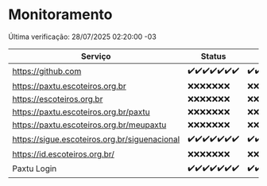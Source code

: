 # Monitoramento

Última verificação: 28/07/2025 02:20:00 -03

|Serviço|Status|Últimas 24h|
|---|---|---|
|https://github.com|<span title="2025-07-21: OK=22">✔️</span><span title="2025-07-22: OK=23">✔️</span><span title="2025-07-23: OK=23">✔️</span><span title="2025-07-24: OK=23">✔️</span><span title="2025-07-25: OK=23">✔️</span><span title="2025-07-26: OK=23">✔️</span><span title="2025-07-27: OK=4">✔️</span>|<span title="27/07/2025 03:14:00 -03 : 200">✔️</span><span title="27/07/2025 04:10:00 -03 : 200">✔️</span><span title="27/07/2025 05:12:00 -03 : 200">✔️</span><span title="27/07/2025 06:10:00 -03 : 200">✔️</span><span title="27/07/2025 07:10:00 -03 : 200">✔️</span><span title="27/07/2025 08:08:00 -03 : 200">✔️</span><span title="27/07/2025 09:18:00 -03 : 200">✔️</span><span title="27/07/2025 10:23:00 -03 : 200">✔️</span><span title="27/07/2025 11:08:00 -03 : 200">✔️</span><span title="27/07/2025 12:09:00 -03 : 200">✔️</span><span title="27/07/2025 13:11:00 -03 : 200">✔️</span><span title="27/07/2025 14:08:00 -03 : 200">✔️</span><span title="27/07/2025 15:13:00 -03 : 200">✔️</span><span title="27/07/2025 16:08:00 -03 : 200">✔️</span><span title="27/07/2025 17:10:00 -03 : 200">✔️</span><span title="27/07/2025 18:08:00 -03 : 200">✔️</span><span title="27/07/2025 19:09:00 -03 : 200">✔️</span><span title="27/07/2025 20:09:00 -03 : 200">✔️</span><span title="27/07/2025 21:56:00 -03 : 200">✔️</span><span title="28/07/2025 00:01:00 -03 : 200">✔️</span><span title="28/07/2025 01:36:00 -03 : 200">✔️</span><span title="28/07/2025 02:20:00 -03 : 200">✔️</span>|
|https://paxtu.escoteiros.org.br|<span title="2025-07-21: Falhas=22">❌</span><span title="2025-07-22: Falhas=23">❌</span><span title="2025-07-23: Falhas=23">❌</span><span title="2025-07-24: Falhas=23">❌</span><span title="2025-07-25: Falhas=23">❌</span><span title="2025-07-26: Falhas=23">❌</span><span title="2025-07-27: Falhas=4">❌</span>|<span title="27/07/2025 03:14:00 -03 : 403">❌</span><span title="27/07/2025 04:10:00 -03 : 403">❌</span><span title="27/07/2025 05:12:00 -03 : 403">❌</span><span title="27/07/2025 06:10:00 -03 : 403">❌</span><span title="27/07/2025 07:10:00 -03 : 403">❌</span><span title="27/07/2025 08:08:00 -03 : 403">❌</span><span title="27/07/2025 09:18:00 -03 : 403">❌</span><span title="27/07/2025 10:23:00 -03 : 403">❌</span><span title="27/07/2025 11:08:00 -03 : 403">❌</span><span title="27/07/2025 12:09:00 -03 : 403">❌</span><span title="27/07/2025 13:11:00 -03 : 403">❌</span><span title="27/07/2025 14:08:00 -03 : 403">❌</span><span title="27/07/2025 15:13:00 -03 : 403">❌</span><span title="27/07/2025 16:08:00 -03 : 403">❌</span><span title="27/07/2025 17:10:00 -03 : 403">❌</span><span title="27/07/2025 18:08:00 -03 : 403">❌</span><span title="27/07/2025 19:09:00 -03 : 403">❌</span><span title="27/07/2025 20:09:00 -03 : 403">❌</span><span title="27/07/2025 21:56:00 -03 : 403">❌</span><span title="28/07/2025 00:01:00 -03 : 403">❌</span><span title="28/07/2025 01:36:00 -03 : 403">❌</span><span title="28/07/2025 02:20:00 -03 : 403">❌</span>|
|https://escoteiros.org.br|<span title="2025-07-21: Falhas=22">❌</span><span title="2025-07-22: Falhas=23">❌</span><span title="2025-07-23: Falhas=23">❌</span><span title="2025-07-24: Falhas=23">❌</span><span title="2025-07-25: Falhas=23">❌</span><span title="2025-07-26: Falhas=23">❌</span><span title="2025-07-27: Falhas=4">❌</span>|<span title="27/07/2025 03:14:00 -03 : 403">❌</span><span title="27/07/2025 04:10:00 -03 : 403">❌</span><span title="27/07/2025 05:12:00 -03 : 403">❌</span><span title="27/07/2025 06:10:00 -03 : 403">❌</span><span title="27/07/2025 07:10:00 -03 : 403">❌</span><span title="27/07/2025 08:08:00 -03 : 403">❌</span><span title="27/07/2025 09:18:00 -03 : 403">❌</span><span title="27/07/2025 10:23:00 -03 : 403">❌</span><span title="27/07/2025 11:08:00 -03 : 403">❌</span><span title="27/07/2025 12:09:00 -03 : 403">❌</span><span title="27/07/2025 13:11:00 -03 : 403">❌</span><span title="27/07/2025 14:08:00 -03 : 403">❌</span><span title="27/07/2025 15:13:00 -03 : 403">❌</span><span title="27/07/2025 16:08:00 -03 : 403">❌</span><span title="27/07/2025 17:10:00 -03 : 403">❌</span><span title="27/07/2025 18:08:00 -03 : 403">❌</span><span title="27/07/2025 19:09:00 -03 : 403">❌</span><span title="27/07/2025 20:09:00 -03 : 403">❌</span><span title="27/07/2025 21:56:00 -03 : 403">❌</span><span title="28/07/2025 00:01:00 -03 : 403">❌</span><span title="28/07/2025 01:36:00 -03 : 403">❌</span><span title="28/07/2025 02:20:00 -03 : 403">❌</span>|
|https://paxtu.escoteiros.org.br/paxtu|<span title="2025-07-21: Falhas=22">❌</span><span title="2025-07-22: Falhas=23">❌</span><span title="2025-07-23: Falhas=23">❌</span><span title="2025-07-24: Falhas=23">❌</span><span title="2025-07-25: Falhas=23">❌</span><span title="2025-07-26: Falhas=23">❌</span><span title="2025-07-27: Falhas=4">❌</span>|<span title="27/07/2025 03:14:00 -03 : 403">❌</span><span title="27/07/2025 04:10:00 -03 : 403">❌</span><span title="27/07/2025 05:12:00 -03 : 403">❌</span><span title="27/07/2025 06:10:00 -03 : 403">❌</span><span title="27/07/2025 07:10:00 -03 : 403">❌</span><span title="27/07/2025 08:08:00 -03 : 403">❌</span><span title="27/07/2025 09:18:00 -03 : 403">❌</span><span title="27/07/2025 10:23:00 -03 : 403">❌</span><span title="27/07/2025 11:08:00 -03 : 403">❌</span><span title="27/07/2025 12:09:00 -03 : 403">❌</span><span title="27/07/2025 13:11:00 -03 : 403">❌</span><span title="27/07/2025 14:08:00 -03 : 403">❌</span><span title="27/07/2025 15:13:00 -03 : 403">❌</span><span title="27/07/2025 16:08:00 -03 : 403">❌</span><span title="27/07/2025 17:10:00 -03 : 403">❌</span><span title="27/07/2025 18:08:00 -03 : 403">❌</span><span title="27/07/2025 19:09:00 -03 : 403">❌</span><span title="27/07/2025 20:09:00 -03 : 403">❌</span><span title="27/07/2025 21:56:00 -03 : 403">❌</span><span title="28/07/2025 00:01:00 -03 : 403">❌</span><span title="28/07/2025 01:36:00 -03 : 403">❌</span><span title="28/07/2025 02:20:00 -03 : 403">❌</span>|
|https://paxtu.escoteiros.org.br/meupaxtu|<span title="2025-07-21: Falhas=22">❌</span><span title="2025-07-22: Falhas=23">❌</span><span title="2025-07-23: Falhas=23">❌</span><span title="2025-07-24: Falhas=23">❌</span><span title="2025-07-25: Falhas=23">❌</span><span title="2025-07-26: Falhas=23">❌</span><span title="2025-07-27: Falhas=4">❌</span>|<span title="27/07/2025 03:14:00 -03 : 403">❌</span><span title="27/07/2025 04:10:00 -03 : 403">❌</span><span title="27/07/2025 05:12:00 -03 : 403">❌</span><span title="27/07/2025 06:10:00 -03 : 403">❌</span><span title="27/07/2025 07:10:00 -03 : 403">❌</span><span title="27/07/2025 08:08:00 -03 : 403">❌</span><span title="27/07/2025 09:18:00 -03 : 403">❌</span><span title="27/07/2025 10:23:00 -03 : 403">❌</span><span title="27/07/2025 11:08:00 -03 : 403">❌</span><span title="27/07/2025 12:09:00 -03 : 403">❌</span><span title="27/07/2025 13:11:00 -03 : 403">❌</span><span title="27/07/2025 14:08:00 -03 : 403">❌</span><span title="27/07/2025 15:13:00 -03 : 403">❌</span><span title="27/07/2025 16:08:00 -03 : 403">❌</span><span title="27/07/2025 17:10:00 -03 : 403">❌</span><span title="27/07/2025 18:08:00 -03 : 403">❌</span><span title="27/07/2025 19:09:00 -03 : 403">❌</span><span title="27/07/2025 20:09:00 -03 : 403">❌</span><span title="27/07/2025 21:56:00 -03 : 403">❌</span><span title="28/07/2025 00:01:00 -03 : 403">❌</span><span title="28/07/2025 01:36:00 -03 : 403">❌</span><span title="28/07/2025 02:20:00 -03 : 403">❌</span>|
|https://sigue.escoteiros.org.br/siguenacional|<span title="2025-07-21: OK=22">✔️</span><span title="2025-07-22: OK=23">✔️</span><span title="2025-07-23: OK=23">✔️</span><span title="2025-07-24: OK=23">✔️</span><span title="2025-07-25: OK=23">✔️</span><span title="2025-07-26: OK=23">✔️</span><span title="2025-07-27: OK=4">✔️</span>|<span title="27/07/2025 03:14:00 -03 : 200">✔️</span><span title="27/07/2025 04:10:00 -03 : 200">✔️</span><span title="27/07/2025 05:12:00 -03 : 200">✔️</span><span title="27/07/2025 06:10:00 -03 : 200">✔️</span><span title="27/07/2025 07:10:00 -03 : 200">✔️</span><span title="27/07/2025 08:08:00 -03 : 200">✔️</span><span title="27/07/2025 09:18:00 -03 : 200">✔️</span><span title="27/07/2025 10:23:00 -03 : 200">✔️</span><span title="27/07/2025 11:08:00 -03 : 200">✔️</span><span title="27/07/2025 12:09:00 -03 : 200">✔️</span><span title="27/07/2025 13:11:00 -03 : 200">✔️</span><span title="27/07/2025 14:08:00 -03 : 200">✔️</span><span title="27/07/2025 15:13:00 -03 : 200">✔️</span><span title="27/07/2025 16:08:00 -03 : 200">✔️</span><span title="27/07/2025 17:10:00 -03 : 200">✔️</span><span title="27/07/2025 18:08:00 -03 : 200">✔️</span><span title="27/07/2025 19:09:00 -03 : 200">✔️</span><span title="27/07/2025 20:09:00 -03 : 200">✔️</span><span title="27/07/2025 21:56:00 -03 : 200">✔️</span><span title="28/07/2025 00:01:00 -03 : 200">✔️</span><span title="28/07/2025 01:36:00 -03 : 200">✔️</span><span title="28/07/2025 02:20:00 -03 : 200">✔️</span>|
|https://id.escoteiros.org.br/|<span title="2025-07-21: Falhas=22">❌</span><span title="2025-07-22: Falhas=23">❌</span><span title="2025-07-23: Falhas=23">❌</span><span title="2025-07-24: Falhas=23">❌</span><span title="2025-07-25: Falhas=23">❌</span><span title="2025-07-26: Falhas=23">❌</span><span title="2025-07-27: Falhas=4">❌</span>|<span title="27/07/2025 03:14:00 -03 : 403">❌</span><span title="27/07/2025 04:10:00 -03 : 403">❌</span><span title="27/07/2025 05:12:00 -03 : 403">❌</span><span title="27/07/2025 06:10:00 -03 : 403">❌</span><span title="27/07/2025 07:10:00 -03 : 403">❌</span><span title="27/07/2025 08:08:00 -03 : 403">❌</span><span title="27/07/2025 09:18:00 -03 : 403">❌</span><span title="27/07/2025 10:23:00 -03 : 403">❌</span><span title="27/07/2025 11:08:00 -03 : 403">❌</span><span title="27/07/2025 12:09:00 -03 : 403">❌</span><span title="27/07/2025 13:11:00 -03 : 403">❌</span><span title="27/07/2025 14:08:00 -03 : 403">❌</span><span title="27/07/2025 15:13:00 -03 : 403">❌</span><span title="27/07/2025 16:08:00 -03 : 403">❌</span><span title="27/07/2025 17:10:00 -03 : 403">❌</span><span title="27/07/2025 18:08:00 -03 : 403">❌</span><span title="27/07/2025 19:09:00 -03 : 403">❌</span><span title="27/07/2025 20:09:00 -03 : 403">❌</span><span title="27/07/2025 21:56:00 -03 : 403">❌</span><span title="28/07/2025 00:01:00 -03 : 403">❌</span><span title="28/07/2025 01:36:00 -03 : 403">❌</span><span title="28/07/2025 02:20:00 -03 : 403">❌</span>|
|Paxtu Login|<span title="2025-07-21: OK=22">✔️</span><span title="2025-07-22: OK=23">✔️</span><span title="2025-07-23: OK=23">✔️</span><span title="2025-07-24: OK=23">✔️</span><span title="2025-07-25: OK=23">✔️</span><span title="2025-07-26: OK=23">✔️</span><span title="2025-07-27: OK=4">✔️</span>|<span title="27/07/2025 03:14:00 -03 : 200">✔️</span><span title="27/07/2025 04:10:00 -03 : 200">✔️</span><span title="27/07/2025 05:12:00 -03 : 200">✔️</span><span title="27/07/2025 06:10:00 -03 : 200">✔️</span><span title="27/07/2025 07:10:00 -03 : 200">✔️</span><span title="27/07/2025 08:08:00 -03 : 200">✔️</span><span title="27/07/2025 09:18:00 -03 : 200">✔️</span><span title="27/07/2025 10:23:00 -03 : 200">✔️</span><span title="27/07/2025 11:08:00 -03 : 200">✔️</span><span title="27/07/2025 12:09:00 -03 : 200">✔️</span><span title="27/07/2025 13:11:00 -03 : 200">✔️</span><span title="27/07/2025 14:08:00 -03 : 200">✔️</span><span title="27/07/2025 15:13:00 -03 : 200">✔️</span><span title="27/07/2025 16:08:00 -03 : 200">✔️</span><span title="27/07/2025 17:10:00 -03 : 200">✔️</span><span title="27/07/2025 18:08:00 -03 : 200">✔️</span><span title="27/07/2025 19:09:00 -03 : 200">✔️</span><span title="27/07/2025 20:09:00 -03 : 200">✔️</span><span title="27/07/2025 21:56:00 -03 : 200">✔️</span><span title="28/07/2025 00:01:00 -03 : 200">✔️</span><span title="28/07/2025 01:36:00 -03 : 200">✔️</span><span title="28/07/2025 02:20:00 -03 : 200">✔️</span>|
